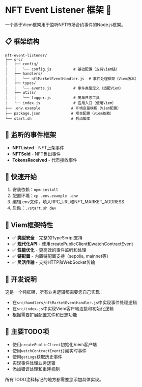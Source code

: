 # NFT Event Listener 框架 🎨

一个基于Viem框架用于监听NFT市场合约事件的Node.js框架。

## 📋 框架结构

```
nft-event-listener/
├── src/
│   ├── config/
│   │   └── config.js          # 基础配置（支持Viem链）
│   ├── handlers/
│   │   └── nftMarketEventHandler.js  # 事件处理框架（Viem版本）
│   ├── types/
│   │   └── events.js          # 事件类型定义（适配Viem）
│   ├── utils/
│   │   └── logger.js          # 简单日志工具
│   └── index.js               # 应用入口（使用Viem）
├── .env.example              # 环境变量模板（Viem配置）
├── package.json              # 项目配置（viem依赖）
└── start.sh                  # 启动脚本
```

## 🎯 监听的事件框架

- **NFTListed** - NFT上架事件
- **NFTSold** - NFT售出事件  
- **TokensReceived** - 代币接收事件

## 🚀 快速开始

1. 安装依赖：`npm install`
2. 配置环境：`cp .env.example .env`
3. 编辑.env文件，填入RPC_URL和NFT_MARKET_ADDRESS
4. 启动：`./start.sh dev`

## 🔧 Viem框架特性

- ✅ **类型安全** - 完整的TypeScript支持
- ✅ **现代化API** - 使用createPublicClient和watchContractEvent
- ✅ **性能优化** - 更高效的事件监听和处理
- ✅ **链配置** - 内置链配置支持（sepolia, mainnet等）
- ✅ **灵活传输** - 支持HTTP和WebSocket传输

## 🔧 开发说明

这是一个纯框架，所有业务逻辑都需要您自己实现：

- 在`src/handlers/nftMarketEventHandler.js`中实现事件处理逻辑
- 在`src/index.js`中实现Viem客户端连接和初始化逻辑
- 根据需要扩展配置文件和日志功能

## 📝 主要TODO项

- 使用`createPublicClient`初始化Viem客户端
- 使用`watchContractEvent`订阅实时事件
- 使用`getLogs`获取历史事件
- 实现事件处理业务逻辑
- 添加错误处理和重连机制

所有TODO注释标记的地方都需要您添加具体实现。